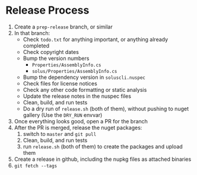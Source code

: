 # Release Process

1. Create a `prep-release` branch, or similar
2. In that branch:
   * Check `todo.txt` for anything important, or anything already completed
   * Check copyright dates
   * Bump the version numbers
     * `Properties/AssemblyInfo.cs`
     * `solus/Properties/AssemblyInfo.cs`
   * Bump the dependency version in `soluscli.nuspec`
   * Check files for license notices
   * Check any other code formatting or static analysis
   * Update the release notes in the nuspec files
   * Clean, build, and run tests
   * Do a dry run of `release.sh` (both of them), without pushing to nuget
     gallery (Use the `DRY_RUN` envvar)
3. Once everything looks good, open a PR for the branch
4. After the PR is merged, release the nuget packages:
   1. switch to `master` and `git pull`
   2. Clean, build, and run tests
   3. run `release.sh` (both of them) to create the packages and upload them
5. Create a release in github, including the nupkg files as attached binaries
6. `git fetch --tags`
